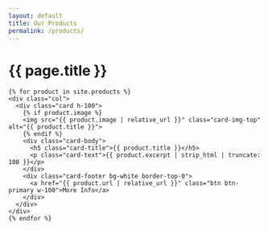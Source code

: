 ```yaml
---
layout: default
title: Our Products
permalink: /products/
---
```


<div class="container my-5">
  <h1 class="mb-4">{{ page.title }}</h1>
  <div class="row row-cols-1 row-cols-md-3 g-4">

    {% for product in site.products %}
    <div class="col">
      <div class="card h-100">
        {% if product.image %}
        <img src="{{ product.image | relative_url }}" class="card-img-top" alt="{{ product.title }}">
        {% endif %}
        <div class="card-body">
          <h5 class="card-title">{{ product.title }}</h5>
          <p class="card-text">{{ product.excerpt | strip_html | truncate: 100 }}</p>
        </div>
        <div class="card-footer bg-white border-top-0">
          <a href="{{ product.url | relative_url }}" class="btn btn-primary w-100">More Info</a>
        </div>
      </div>
    </div>
    {% endfor %}

  </div>
</div>